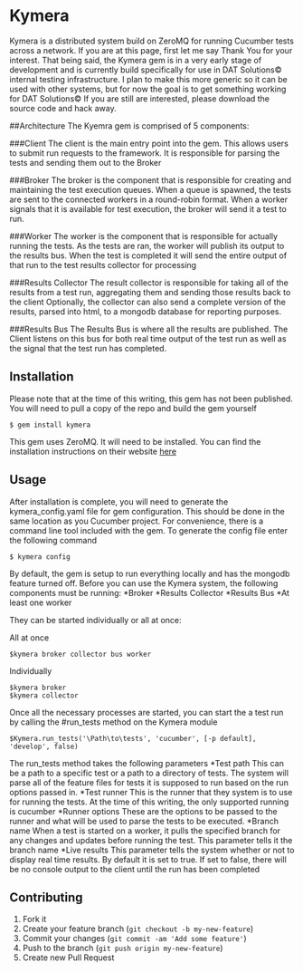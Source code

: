 # Kymera

Kymera is a distributed system build on ZeroMQ for running Cucumber tests across a network.
If you are at this page, first let me say Thank You for your interest.  That being said, the Kymera gem
is in a very early stage of development and is currently build specifically for use in DAT Solutions© internal testing infrastructure.
I plan to make this more generic so it can be used with other systems, but for now the goal is to get something working for DAT Solutions©
If you are still are interested, please download the source code and hack away.



##Architecture
The Kyemra gem is comprised of 5 components:

###Client
The client is the main entry point into the gem. This allows users to submit run requests to the framework. It is responsible for parsing the tests
and sending them out to the Broker

###Broker
The broker is the component that is responsible for creating and maintaining the test execution queues. When a queue is spawned, the tests are sent to the
 connected workers in a round-robin format. When a worker signals that it is available for test execution, the broker will send it a test to run.

###Worker
The worker is the component that is responsible for actually running the tests. As the tests are ran, the worker will publish its output to the results bus. When
the test is completed it will send the entire output of that run to the test results collector for processing

###Results Collector
The result collector is responsible for taking all of the results from a test run, aggregating them and sending those results back to the client
Optionally, the collector can also send a complete version of the results, parsed into html, to a mongodb database for reporting purposes.

###Results Bus
The Results Bus is where all the results are published. The Client listens on this bus for both real time output of the test run as well as the signal
that the test run has completed.

## Installation
Please note that at the time of this writing, this gem has not been published. You will need to pull a copy of the repo and build the gem yourself

    $ gem install kymera

This gem uses ZeroMQ. It will need to be installed. You can find the installation instructions on their website [here](http://zeromq.org/intro:get-the-software)

## Usage

After installation is complete, you will need to generate the kymera_config.yaml file for gem configuration. This should be done in the same location
as you Cucumber project. For convenience, there is a command line tool included with the gem. To generate the config file enter the following command

    $ kymera config

By default, the gem is setup to run everything locally and has the mongodb feature turned off.  Before you can use the Kymera system, the following components
must be running:
*Broker
*Results Collector
*Results Bus
*At least one worker

They can be started individually or all at once:

All at once

    $kymera broker collector bus worker

Individually

    $kymera broker
    $kymera collector


Once all the necessary processes are started, you can start the a test run by calling the #run_tests method on the Kymera module

    $Kymera.run_tests('\Path\to\tests', 'cucumber', [-p default], 'develop', false)


The run_tests method takes the following parameters
*Test path
    This can be a path to a specific test or a path to a directory of tests. The system will parse all of the feature files for
    tests it is supposed to run based on the run options passed in.
*Test runner
    This is the runner that they system is to use for running the tests. At the time of this writing, the only supported running is cucumber
*Runner options
    These are the options to be passed to the runner and what will be used to parse the tests to be executed.
*Branch name
    When a test is started on a worker, it pulls the specified branch for any changes and updates before running the test. This parameter tells it the branch
    name
*Live results
    This parameter tells the system whether or not to display real time results. By default it is set to true. If set to false, there will be no console output
    to the client until the run has been completed

## Contributing

1. Fork it
2. Create your feature branch (`git checkout -b my-new-feature`)
3. Commit your changes (`git commit -am 'Add some feature'`)
4. Push to the branch (`git push origin my-new-feature`)
5. Create new Pull Request
